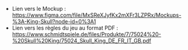 - Lien vers le Mockup : https://www.figma.com/file/MxSReXJyfKx2mXFr3LZPRx/Mockups-%3A-King-Skull?node-id=0%3A1
- Lien vers les règles du jeu au format PDF : https://www.schmidtspiele.de/files/Produkte/7/75024%20-%20Skull%20King/75024_Skull_King_DE_FR_IT_GB.pdf
